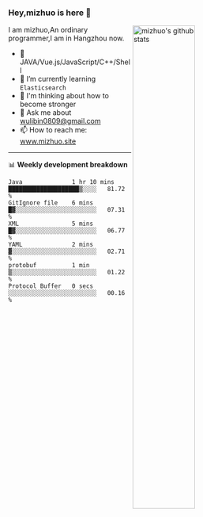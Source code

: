 ### Hey,mizhuo is here 👋

<img align="right" alt="mizhuo's github stats" width="50%" src="https://github-readme-stats.vercel.app/api?username=mizhuo&theme=tokyonight&show_icons=true">

I am mizhuo,An ordinary programmer,I am in Hangzhou now.

- 🔭 JAVA/Vue.js/JavaScript/C++/Shell
- 🌱 I’m currently learning `Elasticsearch`
- 🤔 I'm thinking about how to become stronger
- 💬 Ask me about wulibin0809@gmail.com
- 📫 How to reach me: www.mizhuo.site

---
📊 **Weekly development breakdown**

<!--START_SECTION:waka-->

```text
Java              1 hr 10 mins    ████████████████████▒░░░░   81.72 %
GitIgnore file    6 mins          █▓░░░░░░░░░░░░░░░░░░░░░░░   07.31 %
XML               5 mins          █▓░░░░░░░░░░░░░░░░░░░░░░░   06.77 %
YAML              2 mins          ▓░░░░░░░░░░░░░░░░░░░░░░░░   02.71 %
protobuf          1 min           ▒░░░░░░░░░░░░░░░░░░░░░░░░   01.22 %
Protocol Buffer   0 secs          ░░░░░░░░░░░░░░░░░░░░░░░░░   00.16 %
```

<!--END_SECTION:waka-->
